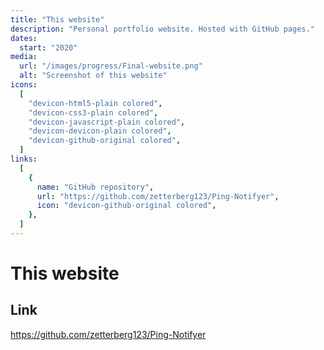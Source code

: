 ```yaml
---
title: "This website"
description: "Personal portfolio website. Hosted with GitHub pages."
dates:
  start: "2020"
media:
  url: "/images/progress/Final-website.png"
  alt: "Screenshot of this website"
icons:
  [
    "devicon-html5-plain colored",
    "devicon-css3-plain colored",
    "devicon-javascript-plain colored",
    "devicon-devicon-plain colored",
    "devicon-github-original colored",
  ]
links:
  [
    {
      name: "GitHub repository",
      url: "https://github.com/zetterberg123/Ping-Notifyer",
      icon: "devicon-github-original colored",
    },
  ]
---
```


# This website

## Link

https://github.com/zetterberg123/Ping-Notifyer
